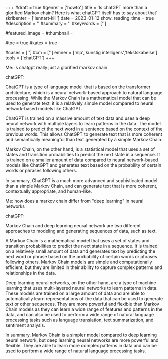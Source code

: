 +++
#draft = true
#genrer = ['howto']
title = 'Is chatGPT more than a glorified Markov chain? Here is what chatGPT itself has to say about that'
skribenter = ['lennart-kiil']
date = 2023-01-12
show_reading_time = true
#description = ''
#summary = ''
#keywords = ['']

#featured_image =
#thumbnail =

#toc = true
#katex = true

#cases = ['']
#cm = ['']
emner = ['nlp','kunstig intelligens','tekstskabelse']
tools = ['chatGPT']
+++

Me: is chatgpt really just a glorified markov chain

chatGPT:

ChatGPT is a type of language model that is based on the transformer architecture, which is a neural network-based approach to natural language processing. While the Markov Chain is a mathematical model that can be used to generate text, it is a relatively simple model compared to neural network-based models like ChatGPT.

ChatGPT is trained on a massive amount of text data and uses a deep neural network with multiple layers to learn patterns in the data. The model is trained to predict the next word in a sentence based on the context of the previous words. This allows ChatGPT to generate text that is more coherent and semantically meaningful than text generated by a simple Markov Chain.

Markov Chain, on the other hand, is a statistical model that uses a set of states and transition probabilities to predict the next state in a sequence. It is trained on a smaller amount of data compared to neural network-based models like ChatGPT and generates text based on the probability of certain words or phrases following others.

In summary, ChatGPT is a much more advanced and sophisticated model than a simple Markov Chain, and can generate text that is more coherent, contextually appropriate, and human-like.

Me: how does a markov chain differ from "deep learning" in neural networks

chatGPT:

Markov Chain and deep learning neural network are two different approaches to modeling and generating sequences of data, such as text.

A Markov Chain is a mathematical model that uses a set of states and transition probabilities to predict the next state in a sequence. It is trained on a relatively small amount of data and generates text by predicting the next word or phrase based on the probability of certain words or phrases following others. Markov Chain models are simple and computationally efficient, but they are limited in their ability to capture complex patterns and relationships in the data.

Deep learning neural networks, on the other hand, are a type of machine learning that uses multi-layered neural networks to learn patterns in data. These models are trained on a large amount of data and are able to automatically learn representations of the data that can be used to generate text or other sequences. They are more powerful and flexible than Markov Chain models as they can learn a wide range of features and patterns in the data, and can also be used to perform a wide range of natural language processing tasks such as language translation, text summarization, and sentiment analysis.

In summary, Markov Chain is a simpler model compared to deep learning neural network, but deep learning neural networks are more powerful and flexible. They are able to learn more complex patterns in data and can be used to perform a wide range of natural language processing tasks.


